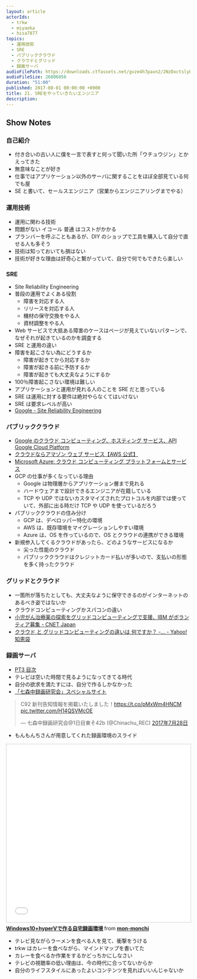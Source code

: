 ```yaml
---
layout: article
actorIds:
  - trkw
  - miyaoka
  - hisa7877
topics:
  - 運用技術
  - SRE
  - パブリッククラウド
  - クラウドとグリッド
  - 録画サーバ
audioFilePath: https://downloads.ctfassets.net/gvze4h7pavn2/2NzDxctslyUY0mESc0Q62u/9035735985b19e98957a22b23b26a76f/21.mp3
audioFileSize: 26806056
duration: "51:00"
published: 2017-08-01 00:00:00 +0900
title: 21. SREをやっていきたいエンジニア
description:
---
```


## Show Notes

### 自己紹介

* 付き合いの古い人に僕を一言で表すと何って聞いた所「ウチュウジン」とかえってきた
* 無意味なことが好き
* 仕事ではアプリケーション以外のサーバに関することをほぼ全部見ている何でも屋
* SE と書いて、セールスエンジニア（営業からエンジニアリングまでやる）

### 運用技術

* 運用に関わる技術
* 問題がない イコール 普通 はコストがかかる
* プランバーを呼ぶこともあるが、DIY のショップで工具を購入して自分で直せる人も多そう
* 技術は知っておいても損はない
* 技術が好きな理由は好奇心と繋がっていて、自分で何でもできたら楽しい

### SRE

* Site Reliability Engineering
* 普段の運用でよくある役割
  * 障害を対応する人
  * リリースを対応する人
  * 機材の保守交換をやる人
  * 資材調整をやる人
* Web サービスで大抵ある障害のケースはページが見えていないパターンで、なぜそれが起きているのかを調査する
* SRE と運用の違い
* 障害を起こさない為にどうするか
  * 障害が起きてから対応するか
  * 障害が起きる前に予防するか
  * 障害が起きても大丈夫なようにするか
* 100％障害起こさない環境は難しい
* アプリケーションと運用が見れる人のことを SRE だと思っている
* SRE は運用に対する要件は絶対やらなくてはいけない
* SRE は要求レベルが高い
* [Google - Site Reliability Engineering](https://landing.google.com/sre/book.html)

### パブリッククラウド

* [Google のクラウド コンピューティング、ホスティング サービス、API Google Cloud Platform](https://cloud.google.com/?hl=ja)
* [クラウドならアマゾン ウェブ サービス【AWS 公式】](https://aws.amazon.com/jp/)
* [Microsoft Azure: クラウド コンピューティング プラットフォームとサービス](https://azure.microsoft.com/ja-jp/)
* GCP の仕事が多くなっている理由
  * Google は物理層からアプリケーション層まで見れる
  * ハードウェアまで設計できるエンジニアが在籍している
  * TCP や UDP ではないカスタマイズされたプロトコルを内部では使っていて、外部に出る時だけ TCP や UDP を使っているだろう
* パブリッククラウドの住み分け
  * GCP は、デベロッパー特化の環境
  * AWS は、既存環境をマイグレーションしやすい環境
  * Azure は、OS を作っているので、OS とクラウドの連携ができる環境
* 新規参入してくるクラウドがあったら、どのようなサービスになるか
  * 尖った性能のクラウド
  * パブリッククラウドはクレジットカード払いが多いので、支払いの形態を多く持ったクラウド

### グリッドとクラウド

* 一箇所が落ちたとしても、大丈夫なように保守できるのがインターネットのあるべき姿ではないか
* クラウドコンピューティングかスパコンの違い
* [小児がん治療薬の探索をグリッドコンピューティングで支援、IBM がボランティア募集 - CNET Japan](https://japan.cnet.com/article/35095875/)
* [クラウド と グリッドコンピューティングの違いは 何ですか？ -... - Yahoo!知恵袋](https://detail.chiebukuro.yahoo.co.jp/qa/question_detail/q1177314311)

### 録画サーバ

* [PT3 目次](http://earthsoft.jp/PT3/)
* テレビは空いた時間で見るようになってきてる時代
* 自分の欲求を満たすには、自分で作るしかなかった
* [「七森中録画研究会」スペシャルサイト](https://chinachu.moe/)

<blockquote class="twitter-tweet" data-lang="ja"><p lang="ja" dir="ltr">C92 新刊告知情報を掲載いたしました！<a href="https://t.co/pMxWm4HNCM">https://t.co/pMxWm4HNCM</a> <a href="https://t.co/H14QSVMcOE">pic.twitter.com/H14QSVMcOE</a></p>&mdash; 七森中録画研究会@1日目東そ42b (@Chinachu_REC) <a href="https://twitter.com/Chinachu_REC/status/890995544260173827">2017年7月28日</a></blockquote>

* もんもんちさんが用意してくれた録画環境のスライド

<iframe src="//www.slideshare.net/slideshow/embed_code/key/4hIQ3Sgh7WS08g" width="595" height="485" frameborder="0" marginwidth="0" marginheight="0" scrolling="no" style="border:1px solid #CCC; border-width:1px; margin-bottom:5px; max-width: 100%;" allowfullscreen> </iframe> <div style="margin-bottom:5px"> <strong> <a href="//www.slideshare.net/mon-monchi/windows10hyperv" title="Windows10+hyperVで作る自宅録画環境" target="_blank">Windows10+hyperVで作る自宅録画環境</a> </strong> from <strong><a target="_blank" href="https://www.slideshare.net/mon-monchi">mon-monchi</a></strong> </div>

* テレビ見ながらラーメンを食べる人を見て、衝撃をうける
* trkw はカレーを食べながら、マインドマップを書いてた
* カレーを食べるか作業をするかどっちかにしなさい
* テレビの視聴率の低い理由は、今の時代に合ってないからか
* 自分のライフスタイルにあったよいコンテンツを見ればいいんじゃないか
